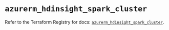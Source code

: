 # `azurerm_hdinsight_spark_cluster`

Refer to the Terraform Registry for docs: [`azurerm_hdinsight_spark_cluster`](https://registry.terraform.io/providers/hashicorp/azurerm/4.25.0/docs/resources/hdinsight_spark_cluster).
